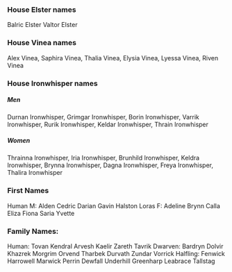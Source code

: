 
### House Elster names
Balric Elster
Valtor Elster
### House Vinea names
Alex Vinea, Saphira Vinea, Thalia Vinea, Elysia Vinea, Lyessa Vinea, Riven Vinea
### House Ironwhisper names
##### Men 
  Durnan Ironwhisper, Grimgar Ironwhisper, Borin Ironwhisper, Varrik Ironwhisper, Rurik Ironwhisper, Keldar Ironwhisper, Thrain Ironwhisper
##### Women
  Thrainna Ironwhisper, Iria Ironwhisper, Brunhild Ironwhisper, Keldra Ironwhisper, Brynna Ironwhisper, Dagna Ironwhisper, Freya Ironwhisper, Thalira Ironwhisper

### First Names
 Human
    M: Alden Cedric Darian Gavin Halston Loras
    F: Adeline Brynn  Calla   Eliza Fiona   Saria Yvette
    
### Family Names:
  Human: Tovan Kendral Arvesh Kaelir Zareth Tavrik
  Dwarven: Bardryn Dolvir Khazrek Morgrim Orvend Tharbek Durvath Zundar Vorrick
  Halfling: Fenwick Harrowell Marwick Perrin Dewfall Underhill Greenharp Leabrace Tallstag